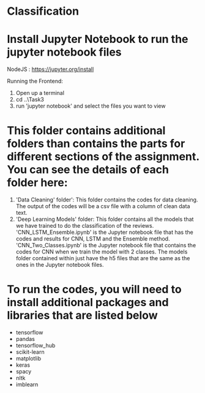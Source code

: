 # Classification
# Install Jupyter Notebook to run the jupyter notebook files
NodeJS : https://jupyter.org/install

Running the Frontend:

1. Open up a terminal
2. cd ..\Task3
3. run 'jupyter notebook' and select the files you want to view

# This folder contains additional folders than contains the parts for different sections of the assignment. You can see the details of each folder here:
1. 'Data Cleaning' folder': This folder contains the codes for data cleaning. The output of the codes will be a csv file with a column of clean data text.
2. 'Deep Learning Models' folder: This folder contains all the models that we have trained to do the classification of the reviews. 'CNN_LSTM_Ensemble.ipynb' is the Jupyter notebook file that has the codes and results for CNN, LSTM and the Ensemble method. 'CNN_Two_Classes.ipynb' is the Jupyter notebook file that contains the codes for CNN when we train the model with 2 classes. The models folder contained within just have the h5 files that are the same as the ones in the Jupyter notebook files.


# To run the codes, you will need to install additional packages and libraries that are listed below

- tensorflow
- pandas
- tensorflow_hub
- scikit-learn
- matplotlib
- keras
- spacy
- nltk
- imblearn

